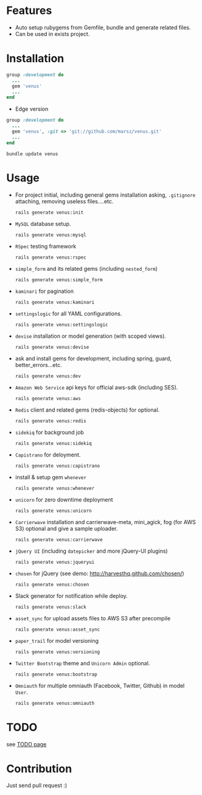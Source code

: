 Features
========

* Auto setup rubygems from Gemfile, bundle and generate related files.
* Can be used in exists project.

Installation
============

```ruby
group :development do
  ...
  gem 'venus'
  ...
end
```

* Edge version

```ruby
group :development do
  ...
  gem 'venus', :git => 'git://github.com/marsz/venus.git'
  ...
end
```

`bundle update venus`

Usage
=====

* For project initial, including general gems installation asking, `.gitignore` attaching, removing useless files....etc.

  ```
  rails generate venus:init
  ```

* `MySQL` database setup.

  ```
  rails generate venus:mysql
  ```

* `RSpec` testing framework

  ```
  rails generate venus:rspec
  ```

* `simple_form` and its related gems (including `nested_form`)

  ```
  rails generate venus:simple_form
  ```

* `kaminari` for pagination

  ```
  rails generate venus:kaminari
  ```

* `settingslogic` for all YAML configurations.

  ```
  rails generate venus:settingslogic
  ```

* `devise` installation or model generation (with scoped views).

  ```
  rails generate venus:devise
  ```

* ask and install gems for development, including spring, guard, better_errors...etc.

  ```
  rails generate venus:dev
  ```
    
* `Amazon Web Service` api keys for official aws-sdk (including SES).

  ```
  rails generate venus:aws
  ```

* `Redis` client and related gems (redis-objects) for optional.

  ```
  rails generate venus:redis
  ```

* `sidekiq` for background job

  ```
  rails generate venus:sidekiq
  ```

* `Capistrano` for deloyment.

  ```
  rails generate venus:capistrano
  ```

* install & setup gem `whenever`

  ```
  rails generate venus:whenever
  ```

* `unicorn` for zero downtime deployment

  ```
  rails generate venus:unicorn
  ```

* `Carrierwave` installation and carrierwave-meta, mini_agick, fog (for AWS S3) optional and give a sample uploader.
  
  ```
  rails generate venus:carrierwave
  ```

* `jQuery UI` (including `datepicker` and more jQuery-UI plugins)
  
  ```
  rails generate venus:jqueryui
  ```

* `chosen` for jQuery (see demo: http://harvesthq.github.com/chosen/)
  
  ```
  rails generate venus:chosen
  ```

* Slack generator for notification while deploy.

  ```
  rails generate venus:slack
  ```
  
* `asset_sync` for upload assets files to AWS S3 after precompile

  ```
  rails generate venus:asset_sync
  ```

* `paper_trail` for model versioning

  ```
  rails generate venus:versioning
  ```

* `Twitter Bootstrap` theme and `Unicorn Admin` optional.
  
  ```
  rails generate venus:bootstrap
  ```

* `Omniauth` for multiple omniauth (Facebook, Twitter, Github) in model `User`.

  ```
  rails generate venus:omniauth
  ```

TODO
====

see <a href="https://github.com/marsz/venus/blob/master/TODO.md"> TODO page </a>

Contribution
============

Just send pull request :)

